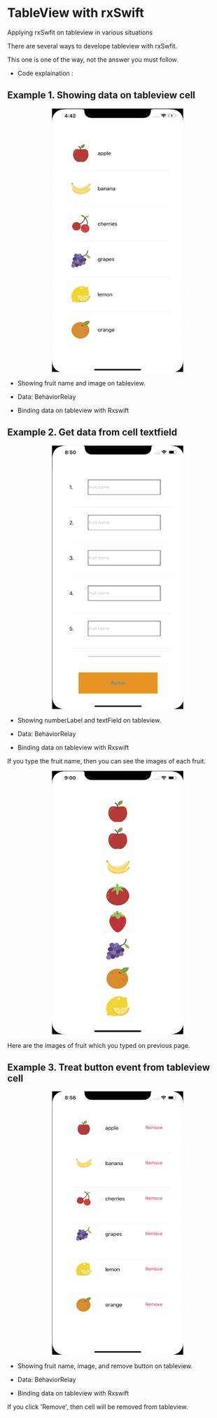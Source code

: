 # TableView with rxSwift

Applying rxSwfit on tableview in various situations

There are several ways to develope tableview with rxSwfit.

This one is one of the way, not the answer you must follow.

- Code explaination : 


## Example 1. Showing data on tableview cell


<center><img src="./images/example1.png" width="300" height="600"></center>

- Showing fruit name and image on tableview.

- Data: BehaviorRelay

- Binding data on tableview with Rxswift


## Example 2. Get data from cell textfield


<center><img src="./images/example2_1.png" width="300" height="600"></center>

- Showing numberLabel and textField on tableview.

- Data: BehaviorRelay

- Binding data on tableview with Rxswift

If you type the fruit name, then you can see the images of each fruit. 

<center><img src="./images/example2_2.png" width="300" height="600"></center>

Here are the images of fruit which you typed on previous page.



## Example 3. Treat button event from tableview cell 


<center><img src="./images/example3.png" width="300" height="600"></center>

- Showing fruit name, image, and remove button on tableview.

- Data: BehaviorRelay

- Binding data on tableview with Rxswift

If you click 'Remove', then cell will be removed from tableview.


